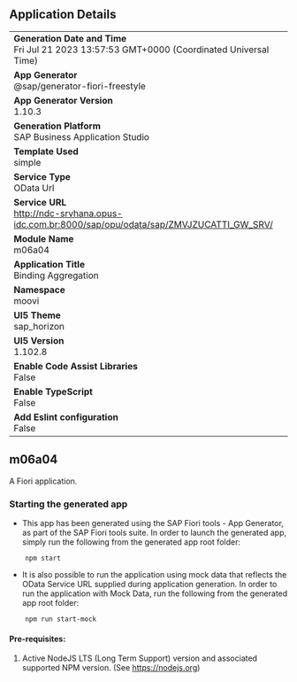 ## Application Details
|               |
| ------------- |
|**Generation Date and Time**<br>Fri Jul 21 2023 13:57:53 GMT+0000 (Coordinated Universal Time)|
|**App Generator**<br>@sap/generator-fiori-freestyle|
|**App Generator Version**<br>1.10.3|
|**Generation Platform**<br>SAP Business Application Studio|
|**Template Used**<br>simple|
|**Service Type**<br>OData Url|
|**Service URL**<br>http://ndc-srvhana.opus-idc.com.br:8000/sap/opu/odata/sap/ZMVJZUCATTI_GW_SRV/
|**Module Name**<br>m06a04|
|**Application Title**<br>Binding Aggregation|
|**Namespace**<br>moovi|
|**UI5 Theme**<br>sap_horizon|
|**UI5 Version**<br>1.102.8|
|**Enable Code Assist Libraries**<br>False|
|**Enable TypeScript**<br>False|
|**Add Eslint configuration**<br>False|

## m06a04

A Fiori application.

### Starting the generated app

-   This app has been generated using the SAP Fiori tools - App Generator, as part of the SAP Fiori tools suite.  In order to launch the generated app, simply run the following from the generated app root folder:

```
    npm start
```

- It is also possible to run the application using mock data that reflects the OData Service URL supplied during application generation.  In order to run the application with Mock Data, run the following from the generated app root folder:

```
    npm run start-mock
```

#### Pre-requisites:

1. Active NodeJS LTS (Long Term Support) version and associated supported NPM version.  (See https://nodejs.org)



